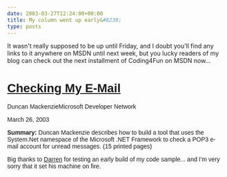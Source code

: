 ```yaml
---
date: 2003-03-27T12:24:00+00:00
title: My column went up early&#8230;
type: posts
---
```

It wasn't really supposed to be up until Friday, and I doubt you'll find any links to it anywhere on MSDN until next week, but you lucky readers of my blog can check out the next installment of Coding4Fun on MSDN now...

# <font face="Arial">[Checking My E-Mail](http://msdn.microsoft.com/library/en-us/dncodefun/html/code4fun03282003.asp)

<font face="Arial">Duncan MackenzieMicrosoft Developer Network

<font face="Arial">March 26, 2003

<font face="Arial"><b class="le">Summary:</b> Duncan Mackenzie describes how to build a tool that uses the System.Net namespace of the Microsoft .NET Framework to check a POP3 e-mail account for unread messages. (15 printed pages)



Big thanks to [Darren](http://dotnetweblogs.com/DNeimke/) for testing an early build of my code sample... and I'm very sorry that it set his machine on fire.
